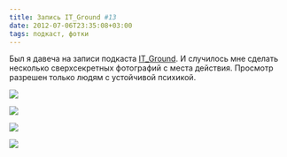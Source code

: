 ```yaml
---
title: Запись IT_Ground #13
date: 2012-07-06T23:35:08+03:00
tags: подкаст, фотки
---
```


Был я давеча на записи подкаста [IT_Ground](http://itground.by/Podcast/013). И случилось мне сделать несколько сверхсекретных фотографий с места действия. Просмотр разрешен только людям с устойчивой психикой.

![](http://c358655.r55.cf1.rackcdn.com/itground13_1.jpg)

![](http://c358655.r55.cf1.rackcdn.com/itground13_2.jpg)

![](http://c358655.r55.cf1.rackcdn.com/itground13_3.jpg)

![](http://c358655.r55.cf1.rackcdn.com/itground13_4.jpg)